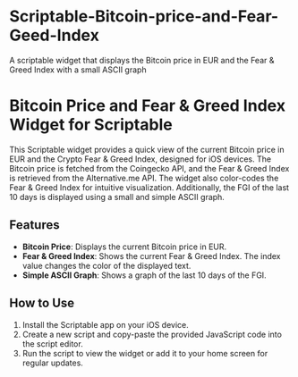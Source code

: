 # Scriptable-Bitcoin-price-and-Fear-Geed-Index
A scriptable widget that displays the Bitcoin price in EUR and the Fear &amp; Greed Index with a small ASCII graph

# Bitcoin Price and Fear & Greed Index Widget for Scriptable

This Scriptable widget provides a quick view of the current Bitcoin price in EUR and the Crypto Fear & Greed Index, designed for iOS devices. The Bitcoin price is fetched from the Coingecko API, and the Fear & Greed Index is retrieved from the Alternative.me API. The widget also color-codes the Fear & Greed Index for intuitive visualization. Additionally, the FGI of the last 10 days is displayed using a small and simple ASCII graph.

## Features

- **Bitcoin Price**: Displays the current Bitcoin price in EUR.
- **Fear & Greed Index**: Shows the current Fear & Greed Index. The index value changes the color of the displayed text.
- **Simple ASCII Graph**: Shows a graph of the last 10 days of the FGI.

## How to Use

1. Install the Scriptable app on your iOS device.
2. Create a new script and copy-paste the provided JavaScript code into the script editor.
3. Run the script to view the widget or add it to your home screen for regular updates.
